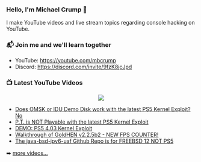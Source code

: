### Hello, I'm Michael Crump 👋

I make YouTube videos and live stream topics regarding console hacking on YouTube. 

### 📬 Join me and we'll learn together

- YouTube: https://youtube.com/mbcrump
- Discord: https://discord.com/invite/9fzK8jcJpd

### 📺 Latest YouTube Videos

<div align="center">

[<img src="https://img.shields.io/badge/-Subscribe-red?style=for-the-badge&logo=youtube&logoColor=white"/>](https://www.youtube.com/c/mbcrump?sub_confirmation=1)

</div>

<!-- YOUTUBE:START -->
- [Does OMSK or IDU Demo Disk work with the latest PS5 Kernel Exploit? No](https://www.youtube.com/watch?v=yrJ8bAlMQ78)
- [P.T. is NOT Playable with the latest PS5 Kernel Exploit](https://www.youtube.com/watch?v=Qe3uzvs1CII)
- [DEMO: PS5 4.03 Kernel Exploit](https://www.youtube.com/watch?v=zLNR_intTXQ)
- [Walkthrough of GoldHEN v2.2.5b2 - NEW FPS COUNTER!](https://www.youtube.com/watch?v=LZo6XHl3sP4)
- [The java-bsd-ipv6-uaf Github Repo is for FREEBSD 12 NOT PS5](https://www.youtube.com/watch?v=7BxQVNUSxPk)
<!-- YOUTUBE:END -->

➡️ [more videos...](https://youtube.com/mbcrump)

